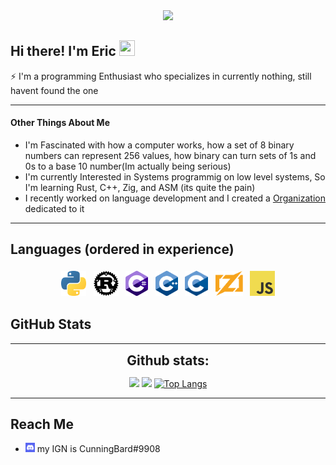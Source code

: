 <div align="center"><img style="width:12rem; height:auto" src="https://preview.redd.it/uv9z8mk5w9241.jpg?width=640&crop=smart&auto=webp&s=b16af12e336f660330ef4c7f20747d8e0b946bcf"/></div>

## Hi there! I'm Eric <img src="https://media.giphy.com/media/hvRJCLFzcasrR4ia7z/giphy.gif" width="25px" height="25px">
⚡ I'm a programming Enthusiast who specializes in currently nothing, still havent found the one

---

#### Other Things About Me
- I'm Fascinated with how a computer works, how a set of 8 binary numbers can represent 256 values, how binary can turn sets of 1s and 0s to a base 10 number(Im actually being serious)
- I'm currently Interested in Systems programmig on low level systems, So I'm learning Rust, C++, Zig, and ASM (its quite the pain)
- I recently worked on language development and I created a [Organization](https://github.com/The-Amadeus-Project) dedicated to it
---
## Languages (ordered in experience)
<p align="center">
<img src="python-transparent.webp" alt="Python" height="40" style="vertical-align:top; margin:4px">
<img src="rust.png" alt="Rust" height="40" style="vertical-align:top; margin:4px">
<img src="csharp.png" alt="C#" height="40" style="vertical-align:top; margin:4px">
<img src="cpp.png" alt="CPP" height="40" style="vertical-align:top; margin:4px"> 
<img src="c.png" alt="C" height="40" style="vertical-align:top; margin:4px">
<img src="zig.png" alt="zig" height="40" style="vertical-align:top; margin:4px">
<img src="javascript.png" alt="javascript" height="40" style="vertical-align:top; margin:4px">
</p>

## GitHub Stats
----
  
<div align="center">
<h2 align="center" style="margin: 5px 10px;">Github stats:</h2> 
  
[![](https://github-readme-stats.vercel.app/api?username=CunningBard&show_icons=true&theme=material-palenight)](https://github.com/CunningBard)
[![](https://github-readme-streak-stats.herokuapp.com/?user=CunningBard&theme=material-palenight)](https://github.com/CunningBard)
[![Top Langs](https://github-readme-stats.vercel.app/api/top-langs/?username=CunningBard&layout=compact&theme=material-palenight)](https://github.com/CunningBard)
  
</div>

----

## Reach Me
- <img src="discord.png" height="15"> my IGN is CunningBard#9908
